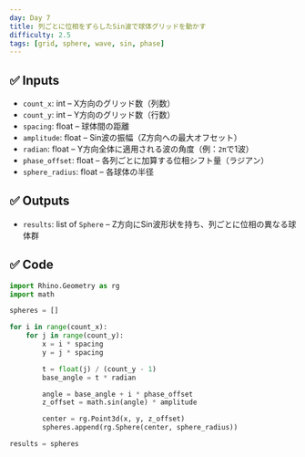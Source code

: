 ```yaml
---
day: Day 7
title: 列ごとに位相をずらしたSin波で球体グリッドを動かす
difficulty: 2.5
tags: [grid, sphere, wave, sin, phase]
---
```


## ✅ Inputs

- `count_x`: int – X方向のグリッド数（列数）
- `count_y`: int – Y方向のグリッド数（行数）
- `spacing`: float – 球体間の距離
- `amplitude`: float – Sin波の振幅（Z方向への最大オフセット）
- `radian`: float – Y方向全体に適用される波の角度（例：`2π`で1波）
- `phase_offset`: float – 各列ごとに加算する位相シフト量（ラジアン）
- `sphere_radius`: float – 各球体の半径

## ✅ Outputs

- `results`: list of `Sphere` – Z方向にSin波形状を持ち、列ごとに位相の異なる球体群

## ✅ Code

```python
import Rhino.Geometry as rg
import math

spheres = []

for i in range(count_x):
    for j in range(count_y):
        x = i * spacing
        y = j * spacing

        t = float(j) / (count_y - 1)
        base_angle = t * radian

        angle = base_angle + i * phase_offset
        z_offset = math.sin(angle) * amplitude

        center = rg.Point3d(x, y, z_offset)
        spheres.append(rg.Sphere(center, sphere_radius))

results = spheres
```
